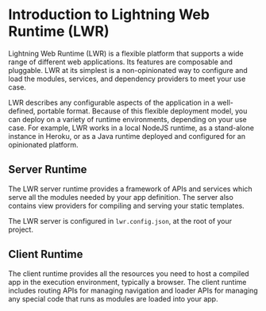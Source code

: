 # Introduction to Lightning Web Runtime (LWR)

Lightning Web Runtime (LWR) is a flexible platform that supports a wide range of different web applications. Its features are composable and pluggable. LWR at its simplest is a non-opinionated way to configure and load the modules, services, and dependency providers to meet your use case.

LWR describes any configurable aspects of the application in a well-defined, portable format. Because of this flexible deployment model, you can deploy on a variety of runtime environments, depending on your use case. For example, LWR works in a local NodeJS runtime, as a stand-alone instance in Heroku, or as a Java runtime deployed and configured for an opinionated platform.

## Server Runtime

The LWR server runtime provides a framework of APIs and services which serve all the modules needed by your app definition. The server also contains view providers for compiling and serving your static templates.

The LWR server is configured in `lwr.config.json`, at the root of your project.

## Client Runtime

The client runtime provides all the resources you need to host a compiled app in the execution environment, typically a browser. The client runtime includes routing APIs for managing navigation and loader APIs for managing any special code that runs as modules are loaded into your app.
